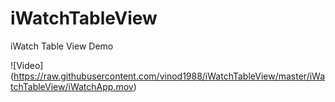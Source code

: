 # iWatchTableView
iWatch Table View Demo

![Video] (https://raw.githubusercontent.com/vinod1988/iWatchTableView/master/iWatchTableView/iWatchApp.mov)
